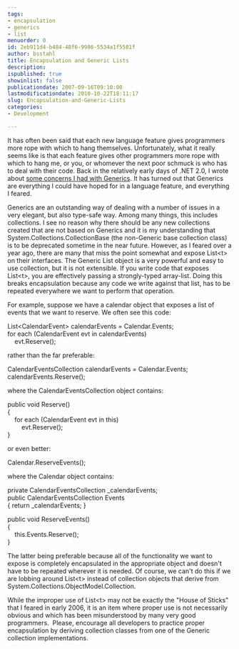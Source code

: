 ```yaml
---
tags:
- encapsulation
- generics
- list
menuorder: 0
id: 2eb911d4-b484-48f6-9986-5534a1f5581f
author: bsstahl
title: Encapsulation and Generic Lists
description: 
ispublished: true
showinlist: false
publicationdate: 2007-09-16T09:10:00
lastmodificationdate: 2010-10-22T18:11:17
slug: Encapsulation-and-Generic-Lists
categories:
- Development

---
```


It has often been said that each new language feature gives programmers more rope with which to hang themselves. Unfortunately, what it really seems like is that each feature gives other programmers more rope with which to hang me, or you, or whomever the next poor schmuck is who has to deal with their code. Back in the relatively early days of .NET 2.0, I wrote about [some concerns I had with Generics](http://74.125.95.132/post.aspx?id=a23af054-42e2-47a9-874e-d7b4d8eadb5b). It has turned out that Generics are everything I could have hoped for in a language feature, and everything I feared.

Generics are an outstanding way of dealing with a number of issues in a very elegant, but also type-safe way. Among many things, this includes collections. I see no reason why there should be any new collections created that are not based on Generics and it is my understanding that System.Collections.CollectionBase (the non-Generic base collection class) is to be deprecated sometime in the near future. However, as I feared over a year ago, there are many that miss the point somewhat and expose List&lt;t&gt; on their interfaces. The Generic List object is a very powerful and easy to use collection, but it is not extensible. If you write code that exposes List&lt;t&gt;, you are effectively passing a strongly-typed array-list. Doing this breaks encapsulation because any code we write against that list, has to be repeated everywhere we want to perform that operation.

For example, suppose we have a calendar object that exposes a list of events that we want to reserve. We often see this code:

List&lt;CalendarEvent&gt; calendarEvents = Calendar.Events;  
 for each (CalendarEvent evt in calendarEvents)  
     evt.Reserve();

rather than the far preferable:

CalendarEventsCollection calendarEvents = Calendar.Events;  
 calendarEvents.Reserve();

where the CalendarEventsCollection object contains:

public void Reserve()  
 {  
     for each (CalendarEvent evt in this)  
         evt.Reserve();   
 }

or even better:

Calendar.ReserveEvents();

where the Calendar object contains:

private CalendarEventsCollection \_calendarEvents;  
 public CalendarEventsCollection Events  
 { return \_calendarEvents; }  
  
 public void ReserveEvents()  
 {  
     this.Events.Reserve();  
 }

The latter being preferable because all of the functionality we want to expose is completely encapsulated in the appropriate object and doesn't have to be repeated wherever it is needed. Of course, we can't do this if we are lobbing around List&lt;t&gt; instead of collection objects that derive from System.Collections.ObjectModel.Collection.

While the improper use of List&lt;t&gt; may not be exactly the "House of Sticks" that I feared in early 2006, it is an item where proper use is not necessarily obvious and which has been misunderstood by many very good programmers.  Please, encourage all developers to practice proper encapsulation by deriving collection classes from one of the Generic collection implementations.

